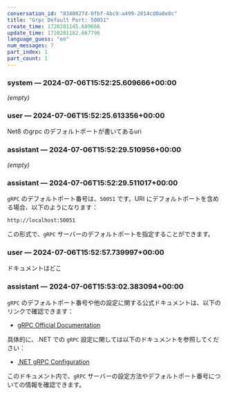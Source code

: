 ```yaml
---
conversation_id: "8380027d-0fbf-4bc9-a499-2014cd0a0e0c"
title: "Grpc Default Port: 50051"
create_time: 1720281145.609666
update_time: 1720281182.667796
language_guess: "en"
num_messages: 7
part_index: 1
part_count: 1
---
```


### system — 2024-07-06T15:52:25.609666+00:00

_(empty)_

### user — 2024-07-06T15:52:25.613356+00:00

Net8 のgrpc のデフォルトポートが書いてあるuri

### assistant — 2024-07-06T15:52:29.510956+00:00

_(empty)_

### assistant — 2024-07-06T15:52:29.511017+00:00

`gRPC` のデフォルトポート番号は、`50051` です。URI にデフォルトポートを含める場合、以下のようになります：

```
http://localhost:50051
```

この形式で、`gRPC` サーバーのデフォルトポートを指定することができます。

### user — 2024-07-06T15:52:57.739997+00:00

ドキュメントはどこ

### assistant — 2024-07-06T15:53:02.383094+00:00

`gRPC` のデフォルトポート番号や他の設定に関する公式ドキュメントは、以下のリンクで確認できます：

- [gRPC Official Documentation](https://grpc.io/docs/)

具体的に、.NET での `gRPC` 設定に関しては以下のドキュメントを参照してください：

- [.NET gRPC Configuration](https://docs.microsoft.com/en-us/aspnet/core/grpc/?view=aspnetcore-5.0)

このドキュメント内で、`gRPC` サーバーの設定方法やデフォルトポート番号についての情報を確認できます。
